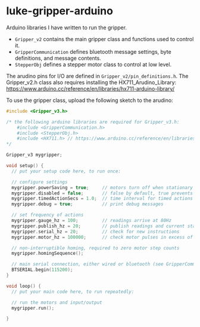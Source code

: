 # luke-gripper-arduino

Arduino libraries I have written to run the gripper.
* ```Gripper_v2``` contains the main gripper class and functions used to control it.
* ```GripperCommunication``` defines bluetooth message settings, byte definitions, and message contents.
* ```StepperObj``` defines a stepper motor class to control at low level.

The arudino pins for I/O are defined in ```Gripper_v2/pin_definitions.h```. The Gripper_v2.h class also requires installing the HX711_Arudino_Library: https://www.arduino.cc/reference/en/libraries/hx711-arduino-library/

To use the gripper class, upload the following sketch to the arudino:

```c++
#include <Gripper_v3.h>

/* the following arduino libraries are required for Gripper_v3.h:
    #include <GripperCommunication.h>
    #include <StepperObj.h>
    #include <HX711.h> // https://www.arduino.cc/reference/en/libraries/hx711-arduino-library/
*/

Gripper_v3 mygripper;

void setup() {
  // put your setup code here, to run once:

  // configure settings
  mygripper.powerSaving = true;     // motors turn off when stationary
  mygripper.disabled = false;       // false by default, true prevents motion
  mygripper.timedActionSecs = 1.0;  // time interval for timed actions
  mygripper.debug = true;           // print debug messages

  // set frequency of actions
  mygripper.gauge_hz = 100;         // readings arrive at 80Hz
  mygripper.publish_hz = 20;        // publish readings and current state
  mygripper.serial_hz = 20;         // check for new instructions
  mygripper.motor_hz = 100000;      // check motor pulses in excess of max rpm

  // non-interruptible homing, required to zero motor step counts
  mygripper.homingSequence();

  // main serial connection, either wired or bluetooth (see GripperCommunication.h)
  BTSERIAL.begin(115200);
}

void loop() {
  // put your main code here, to run repeatedly:

  // run the motors and input/output
  mygripper.run();

}
```
